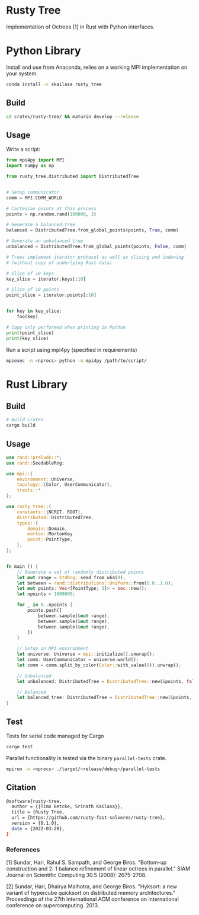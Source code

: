 # Rusty Tree

Implementation of Octrees [1] in Rust with Python interfaces.

# Python Library

Install and use from Anaconda, relies on a working MPI implementation on your system.

```bash
conda install -c skailasa rusty_tree
```

## Build

```bash
cd crates/rusty-tree/ && maturin develop --release
```

## Usage

Write a script:

```python
from mpi4py import MPI
import numpy as np

from rusty_tree.distributed import DistributedTree


# Setup communicator
comm = MPI.COMM_WORLD

# Cartesian points at this process
points = np.random.rand(100000, 3)

# Generate a balanced tree
balanced = DistributedTree.from_global_points(points, True, comm)

# Generate an unbalanced tree
unbalanced = DistributedTree.from_global_points(points, False, comm)

# Trees implement iterator protocol as well as slicing and indexing 
# (without copy of underlying Rust data)

# Slice of 10 keys
key_slice = iterator.keys[:10]

# Slice of 10 points
point_slice = iterator.points[:10]


for key in key_slice:
    foo(key)

# Copy only performed when printing in Python
print(point_slice)
print(key_slice)
```

Run a script using mpi4py (specified in requirements)

```bash
mpiexec -n <nprocs> python -m mpi4py /path/to/script/
```

# Rust Library

## Build

```bash
# Build crates
cargo build
```

## Usage

```rust
use rand::prelude::*;
use rand::SeedableRng;

use mpi::{
    environment::Universe,
    topology::{Color, UserCommunicator},
    traits::*
};

use rusty_tree::{
    constants::{NCRIT, ROOT},
    distributed::DistributedTree,
    types::{
        domain::Domain,
        morton::MortonKey
        point::PointType,
    },
};


fn main () {
    // Generate a set of randomly distributed points
    let mut range = StdRng::seed_from_u64(0);
    let between = rand::distributions::Uniform::from(0.0..1.0);
    let mut points: Vec<[PointType; 3]> = Vec::new();
    let npoints = 1000000;

    for _ in 0..npoints {
        points.push([
            between.sample(&mut range),
            between.sample(&mut range),
            between.sample(&mut range),
        ])
    }

    // Setup an MPI environment
    let universe: Universe = mpi::initialize().unwrap();
    let comm: UserCommunicator = universe.world();
    let comm = comm.split_by_color(Color::with_value(0)).unwrap();

    // Unbalanced
    let unbalanced: DistributedTree = DistributedTree::new(&points, false, &comm)

    // Balanced
    let balanced_tree: DistributedTree = DistributedTree::new(&points, true, &comm)
}
```

## Test

Tests for serial code managed by Cargo

```bash
cargo test
```

Parallel functionality is tested via the binary `parallel-tests` crate.

```bash
mpirun -n <nprocs> ./target/<release/debug>/parallel-tests
```

## Citation

```bash
@software{rusty-tree,
  author = {{Timo Betcke, Srinath Kailasa}},
  title = {Rusty Tree,
  url = {https://github.com/rusty-fast-solveres/rusty-tree},
  version = {0.1.0},
  date = {2022-03-20},
}
```

### References

[1] Sundar, Hari, Rahul S. Sampath, and George Biros. "Bottom-up construction and 2: 1 balance refinement of linear octrees in parallel." SIAM Journal on Scientific Computing 30.5 (2008): 2675-2708.

[2] Sundar, Hari, Dhairya Malhotra, and George Biros. "Hyksort: a new variant of hypercube quicksort on distributed memory architectures." Proceedings of the 27th international ACM conference on international conference on supercomputing. 2013.
